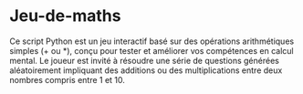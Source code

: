 # Jeu-de-maths
Ce script Python est un jeu interactif basé sur des opérations arithmétiques simples (+ ou *), conçu pour tester et améliorer vos compétences en calcul mental. Le joueur est invité à résoudre une série de questions générées aléatoirement impliquant des additions ou des multiplications entre deux nombres compris entre 1 et 10.
